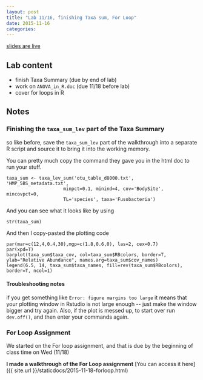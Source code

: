 ```yaml
---
layout: post
title: "Lab 11/16, finishing Taxa sum, For Loop"
date: 2015-11-16
categories:
---
```


[slides are live](https://docs.google.com/presentation/d/1MIDVOz6XPT3w3ykx35MkrYwYRD6EiA9PpVdmsv4fKTc/edit?usp=sharing)

## Lab content 

- finish Taxa Summary (due by end of lab)
- work on `ANOVA_in_R.doc` (due 11/18 before lab)
- cover for loops in R


## Notes


### Finishing the `taxa_sum_lev` part of the Taxa Summary

so like before, save the `taxa_sum_lev` part of the walkthrough into a separate R script and source it to bring it into the working memory.


You can pretty much copy the command they gave you in the html doc to run your stuff.

	taxa_sum <- taxa_lev_sum('otu_table_d8000.txt', 'HMP_5BS_metadata.txt',
                         minpct=0.1, minind=4, cov='BodySite', mincovpct=0,
                         TL='species', taxa='Fusobacteria')

And you can see what it looks like by using 

	str(taxa_sum)

And then I copy-pasted the plotting code

	par(mar=c(12,4,0.4,30),mgp=c(1.8,0.6,0), las=2, cex=0.7)
	par(xpd=T)
	barplot(taxa_sum$taxa_cov, col=taxa_sum$RBcolors, border=T, ylab="Relative Abundance", names.arg=taxa_sum$cov_names)
	legend(6.5, 14, taxa_sum$taxa_names, fill=rev(taxa_sum$RBcolors), border=T, ncol=1)


#### Troubleshooting notes

if you get something like `Error: figure margins too large` it means that your plotting window in Rstudio is not large enough -- just make the window bigger and try again. Also, if the plot is messed up, to start over run `dev.off()`, and then enter your commands again.

### For Loop Assignment

We started on the For loop assignment, and that is due by the beginning of class time on Wed (11/18)

**I made a walkthrough of the For Loop assignment** [You can access it here]({{ site.url }}/staticdocs/2015-11-18-forloop.html)
